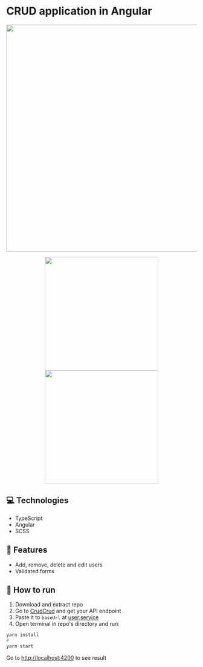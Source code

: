 # CRUD application in Angular

<img src="https://github.com/alexey-hohlov/angular-crud/assets/79412122/93e11f21-88ea-4ea8-a268-b867aa8f8bf5" width="600">
<p align="center">
  <img width="300" src="https://github.com/alexey-hohlov/angular-crud/assets/79412122/34108ea4-f162-4c8c-b1d9-64683bcfb39a">
  <img width="300" src="https://github.com/alexey-hohlov/angular-crud/assets/79412122/2f9d061e-e0fa-499c-a125-f7c0e4f5b9c1">
</p>


## 💻 Technologies
* TypeScript
* Angular
* SCSS

## 🚀 Features
* Add, remove, delete and edit users
* Validated forms

## 🤖 How to run
1) Download and extract repo
1) Go to [CrudCrud](https://crudcrud.com/) and get your API endpoint
2) Paste it to ```baseUrl``` at [user.service](https://github.com/alexey-hohlov/angular-crud/blob/main/src/app/services/user.service.ts)
3) Open terminal in repo's directory and run:
```bash
yarn install
#
yarn start
```

Go to [http://localhost:4200](http://localhost:4200) to see result
